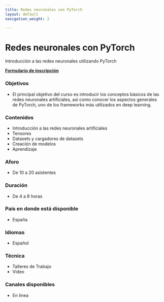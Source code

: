 ```yaml
---
title: Redes neuronales con PyTorch 
layout: default
navigation_weight: 2

---
```


# Redes neuronales con PyTorch

Introducción a las redes neuronales utilizando PyTorch



[**Formulario de inscripción**](https://forms.gle/LTZmEm6vzCd7Bkxq9)

### Objetivos
- El principal objetivo del curso es introducir los conceptos básicos de las redes neuronales  artificiales, así como conocer los aspectos generales de PyTorch, uno de los frameworks más utilizados en deep learning.

### Contenidos
- Introducción a las redes neuronales artificiales
- Tensores
- Datasets y cargadores de datasets
- Creación de modelos
- Aprendizaje

### Aforo
- De 10 a 20 asistentes

### Duración
- De 4 a 8 horas

### País en donde está disponible
- España

### Idiomas
- Español

### Técnica
- Talleres de Trabajo
- Video

### Canales disponibles
- En línea


